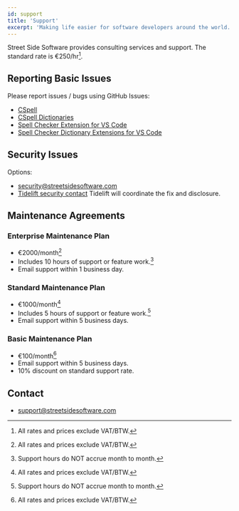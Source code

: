 ```yaml
---
id: support
title: 'Support'
excerpt: 'Making life easier for software developers around the world.'
---
```


Street Side Software provides consulting services and support. The standard rate is €250/hr[^vat].

## Reporting Basic Issues

Please report issues / bugs using GitHub Issues:

-   [CSpell](https://github.com/streetsidesoftware/cspell/issues/new/choose)
-   [CSpell Dictionaries](https://github.com/streetsidesoftware/cspell-dicts/issues/new/choose)
-   [Spell Checker Extension for VS Code](https://github.com/streetsidesoftware/vscode-spell-checker/issues/new/choose)
-   [Spell Checker Dictionary Extensions for VS Code](https://github.com/streetsidesoftware/vscode-cspell-dict-extensions/issues/new/choose)

## Security Issues

Options:

-   [security@streetsidesoftware.com](mailto:security@streetsidesoftware.com)
-   [Tidelift security contact](https://tidelift.com/security)
    Tidelift will coordinate the fix and disclosure.

## Maintenance Agreements

### Enterprise Maintenance Plan

-   €2000/month[^vat]
-   Includes 10 hours of support or feature work.[^support_hours]
-   Email support within 1 business day.

### Standard Maintenance Plan

-   €1000/month[^vat]
-   Includes 5 hours of support or feature work.[^support_hours]
-   Email support within 5 business days.

### Basic Maintenance Plan

-   €100/month[^vat]
-   Email support within 5 business days.
-   10% discount on standard support rate.

## Contact

-   [support@streetsidesoftware.com](mailto:support@streetsidesoftware.com)

[^vat]: All rates and prices exclude VAT/BTW.

[^support_hours]: Support hours do NOT accrue month to month.
